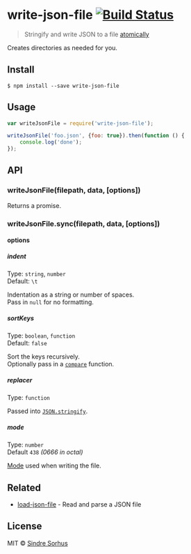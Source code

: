 # write-json-file [![Build Status](https://travis-ci.org/sindresorhus/write-json-file.svg?branch=master)](https://travis-ci.org/sindresorhus/write-json-file)

> Stringify and write JSON to a file [atomically](https://github.com/iarna/write-file-atomic)

Creates directories as needed for you.


## Install

```
$ npm install --save write-json-file
```


## Usage

```js
var writeJsonFile = require('write-json-file');

writeJsonFile('foo.json', {foo: true}).then(function () {
	console.log('done');
});
```


## API

### writeJsonFile(filepath, data, [options])

Returns a promise.

### writeJsonFile.sync(filepath, data, [options])

#### options

##### indent

Type: `string`, `number`  
Default: `\t`

Indentation as a string or number of spaces.  
Pass in `null` for no formatting.

##### sortKeys

Type: `boolean`, `function`  
Default: `false`

Sort the keys recursively.  
Optionally pass in a [`compare`](https://developer.mozilla.org/en-US/docs/Web/JavaScript/Reference/Global_Objects/Array/sort) function.

##### replacer

Type: `function`

Passed into [`JSON.stringify`](https://developer.mozilla.org/en-US/docs/Web/JavaScript/Reference/Global_Objects/JSON/stringify#The_replacer_parameter).

##### mode

Type: `number`  
Default `438` *(0666 in octal)*

[Mode](https://en.wikipedia.org/wiki/File_system_permissions#Numeric_notation) used when writing the file.


## Related

- [load-json-file](https://github.com/sindresorhus/load-json-file) - Read and parse a JSON file


## License

MIT © [Sindre Sorhus](http://sindresorhus.com)
